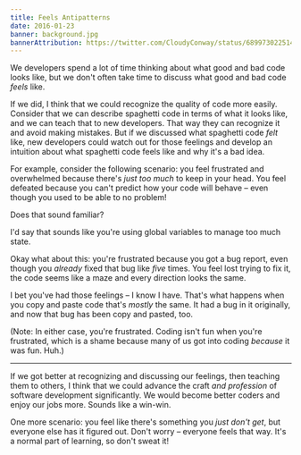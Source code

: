 ```yaml
---
title: Feels Antipatterns
date: 2016-01-23
banner: background.jpg
bannerAttribution: https://twitter.com/CloudyConway/status/689973022514638851
---
```



We developers spend a lot of time thinking about what good and bad code looks like, but we don't often take time to discuss what good and bad code _feels_ like.


If we did, I think that we could recognize the quality of code more easily. Consider that we can describe spaghetti code in terms of what it looks like, and we can teach that to new developers. That way they can recognize it and avoid making mistakes. But if we discussed what spaghetti code _felt_ like, new developers could watch out for those feelings and develop an intuition about what spaghetti code feels like and why it's a bad idea.

For example, consider the following scenario: you feel frustrated and overwhelmed because there's _just too much_ to keep in your head. You feel defeated because you can't predict how your code will behave – even though you used to be able to no problem! 

Does that sound familiar?

I'd say that sounds like you're using global variables to manage too much state.

Okay what about this: you're frustrated because you got a bug report, even though you _already_ fixed that bug like _five_ times. You feel lost trying to fix it, the code seems like a maze and every direction looks the same.

I bet you've had those feelings – I know I have. That's what happens when you copy and paste code that's _mostly_ the same. It had a bug in it originally, and now that bug has been copy and pasted, too.

(Note: In either case, you're frustrated. Coding isn't fun when you're frustrated, which is a shame because many of us got into coding _because_ it was fun. Huh.)

---

If we got better at recognizing and discussing our feelings, then teaching them to others, I think that we could advance the craft _and profession_ of software development significantly. We would become better coders and enjoy our jobs more. Sounds like a win-win.

One more scenario: you feel like there's something you _just don't get_, but everyone else has it figured out. Don't worry – everyone feels that way. It's a normal part of learning, so don't sweat it!

  